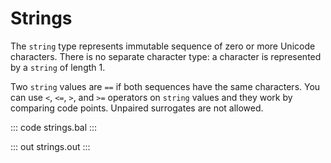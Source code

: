 # Strings

The `string` type represents immutable sequence of zero or more Unicode characters.  There is no separate character type: a character is represented by a `string` of length 1.

Two `string` values are `==` if both sequences have the same characters. You can use `<`, `<=`, `>`, and `>=` operators on `string` values and they work by comparing code points. Unpaired surrogates are not allowed.

::: code strings.bal :::

::: out strings.out :::